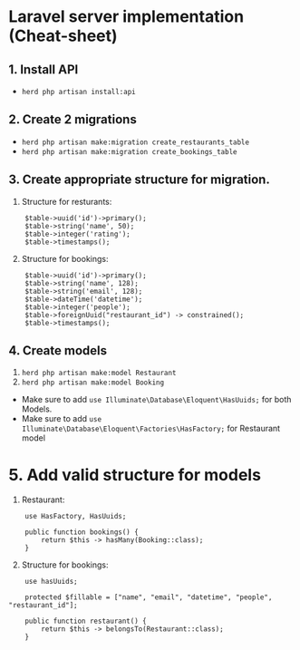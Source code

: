 # Laravel server implementation (Cheat-sheet)

## 1. Install API
- `herd php artisan install:api`

## 2. Create 2 migrations
- `herd php artisan make:migration create_restaurants_table`
- `herd php artisan make:migration create_bookings_table`

## 3. Create appropriate structure for migration.
1. Structure for resturants:
```
    $table->uuid('id')->primary();
    $table->string('name', 50);
    $table->integer('rating');
    $table->timestamps();
```
2. Structure for bookings: 
```
    $table->uuid('id')->primary();
    $table->string('name', 128);
    $table->string('email', 128);
    $table->dateTime('datetime');
    $table->integer('people');
    $table->foreignUuid("restaurant_id") -> constrained();
    $table->timestamps();
```

## 4. Create models
1. `herd php artisan make:model Restaurant`
2. `herd php artisan make:model Booking`

- Make sure to add `use Illuminate\Database\Eloquent\HasUuids;` for both Models.
- Make sure to add `use Illuminate\Database\Eloquent\Factories\HasFactory;` for Restaurant model

# 5. Add valid structure for models
1. Restaurant:
```
    use HasFactory, HasUuids;

    public function bookings() {
        return $this -> hasMany(Booking::class);
    }
```
2. Structure for bookings:
```
    use hasUuids;

    protected $fillable = ["name", "email", "datetime", "people", "restaurant_id"];

    public function restaurant() {
        return $this -> belongsTo(Restaurant::class);
    }
```